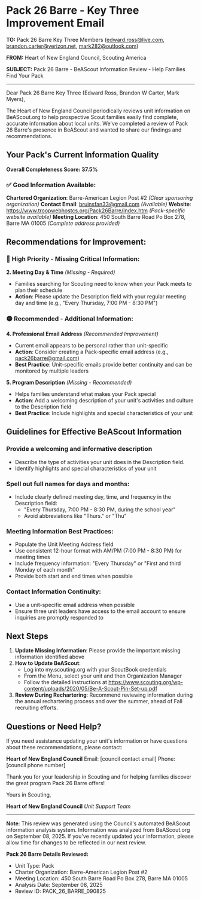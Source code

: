 # Pack 26 Barre - Key Three Improvement Email

**TO:** Pack 26 Barre Key Three Members (edward.ross@live.com, brandon.carter@verizon.net, mark282@outlook.com)

**FROM:** Heart of New England Council, Scouting America

**SUBJECT:** Pack 26 Barre - BeAScout Information Review - Help Families Find Your Pack

---

Dear Pack 26 Barre Key Three (Edward Ross, Brandon W Carter, Mark Myers),

The Heart of New England Council periodically reviews unit information on BeAScout.org to help prospective Scout families easily find complete, accurate information about local units. We've completed a review of Pack 26 Barre's presence in BeAScout and wanted to share our findings and recommendations.

## Your Pack's Current Information Quality

**Overall Completeness Score: 37.5%**

### ✅ **Good Information Available:**
**Chartered Organization**: Barre-American Legion Post #2 *(Clear sponsoring organization)*
**Contact Email**: bruinsfan33@gmail.com *(Available)*
**Website**: https://www.troopwebhostcs.org/Pack26Barre/Index.htm *(Pack-specific website available)*
**Meeting Location**: 450 South Barre Road Po Box 278, Barre MA 01005 *(Complete address provided)*

## Recommendations for Improvement:

### 🔴 **High Priority - Missing Critical Information:**

**2. Meeting Day & Time** *(Missing - Required)*
- Families searching for Scouting need to know when your Pack meets to plan their schedule
- **Action**: Please update the Description field with your regular meeting day and time (e.g., "Every Thursday, 7:00 PM - 8:30 PM")

### 🟡 **Recommended - Additional Information:**

**4. Professional Email Address** *(Recommended Improvement)*
- Current email appears to be personal rather than unit-specific
- **Action**: Consider creating a Pack-specific email address (e.g., pack26barre@gmail.com)
- **Best Practice**: Unit-specific emails provide better continuity and can be monitored by multiple leaders

**5. Program Description** *(Missing - Recommended)*
- Helps families understand what makes your Pack special
- **Action**: Add a welcoming description of your unit's activities and culture to the Description field
- **Best Practice**: Include highlights and special characteristics of your unit

## Guidelines for Effective BeAScout Information

### **Provide a welcoming and informative description**
- Describe the type of activities your unit does in the Description field.
- Identify highlights and special characteristics of your unit

### **Spell out full names for days and months:**
- Include clearly defined meeting day, time, and frequency in the Description field:
  - "Every Thursday, 7:00 PM - 8:30 PM, during the school year"
  - Avoid abbreviations like "Thurs." or "Thu"

### **Meeting Information Best Practices:**
- Populate the Unit Meeting Address field
- Use consistent 12-hour format with AM/PM (7:00 PM - 8:30 PM) for meeting times
- Include frequency information: "Every Thursday" or "First and third Monday of each month"
- Provide both start and end times when possible

### **Contact Information Continuity:**
- Use a unit-specific email address when possible
- Ensure three unit leaders have access to the email account to ensure inquiries are promptly responded to

## Next Steps

1. **Update Missing Information**: Please provide the important missing information identified above
2. **How to Update BeAScout**: 
   - Log into my.scouting.org with your ScoutBook credentials
   - From the Menu, select your unit and then Organization Manager
   - Follow the detailed instructions at
     https://www.scouting.org/wp-content/uploads/2020/05/Be-A-Scout-Pin-Set-up.pdf
3. **Review During Rechartering**: Recommend reviewing information during the annual rechartering process and over the summer, ahead of Fall recruiting efforts.

## Questions or Need Help?

If you need assistance updating your unit's information or have questions about these recommendations, please contact:

**Heart of New England Council**
Email: [council contact email]
Phone: [council phone number]

Thank you for your leadership in Scouting and for helping families discover the great program Pack 26 Barre offers!

Yours in Scouting,

**Heart of New England Council**
*Unit Support Team*

---

**Note**: This review was generated using the Council's automated BeAScout information analysis system. Information was analyzed from BeAScout.org on September 08, 2025. If you've recently updated your information, please allow time for changes to be reflected in our next review.

**Pack 26 Barre Details Reviewed:**
- Unit Type: Pack
- Charter Organization: Barre-American Legion Post #2
- Meeting Location: 450 South Barre Road Po Box 278, Barre MA 01005
- Analysis Date: September 08, 2025
- Review ID: PACK_26_BARRE_090825